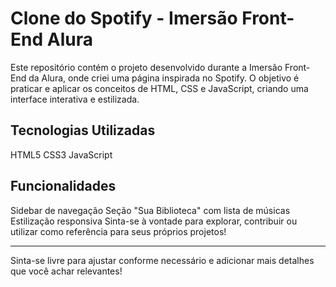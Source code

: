 # Clone do Spotify - Imersão Front-End Alura
Este repositório contém o projeto desenvolvido durante a Imersão Front-End da Alura, onde criei uma página inspirada no Spotify. O objetivo é praticar e aplicar os conceitos de HTML, CSS e JavaScript, criando uma interface interativa e estilizada.

## Tecnologias Utilizadas
HTML5
CSS3
JavaScript

## Funcionalidades
Sidebar de navegação
Seção "Sua Biblioteca" com lista de músicas
Estilização responsiva
Sinta-se à vontade para explorar, contribuir ou utilizar como referência para seus próprios projetos!
____________________________________________
Sinta-se livre para ajustar conforme necessário e adicionar mais detalhes que você achar relevantes!
